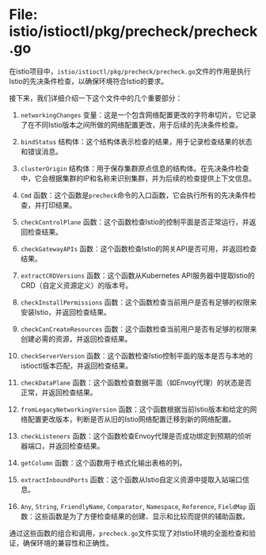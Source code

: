# File: istio/istioctl/pkg/precheck/precheck.go

在istio项目中，`istio/istioctl/pkg/precheck/precheck.go`文件的作用是执行Istio的先决条件检查，以确保环境符合Istio的要求。

接下来，我们详细介绍一下这个文件中的几个重要部分：

1. `networkingChanges` 变量：这是一个包含网络配置更改的字符串切片。它记录了在不同Istio版本之间所做的网络配置更改，用于后续的先决条件检查。

2. `bindStatus` 结构体：这个结构体表示检查的结果，用于记录检查结果的状态和错误消息。

3. `clusterOrigin` 结构体：用于保存集群原点信息的结构体。在先决条件检查中，它会根据集群的IP和名称来识别集群，并为后续的检查提供上下文信息。

4. `Cmd` 函数：这个函数是`precheck`命令的入口函数，它会执行所有的先决条件检查，并打印结果。

5. `checkControlPlane` 函数：这个函数检查Istio的控制平面是否正常运行，并返回检查结果。

6. `checkGatewayAPIs` 函数：这个函数检查Istio的网关API是否可用，并返回检查结果。

7. `extractCRDVersions` 函数：这个函数从Kubernetes API服务器中提取Istio的CRD（自定义资源定义）的版本号。

8. `checkInstallPermissions` 函数：这个函数检查当前用户是否有足够的权限来安装Istio，并返回检查结果。

9. `checkCanCreateResources` 函数：这个函数检查当前用户是否有足够的权限来创建必需的资源，并返回检查结果。

10. `checkServerVersion` 函数：这个函数检查Istio控制平面的版本是否与本地的istioctl版本匹配，并返回检查结果。

11. `checkDataPlane` 函数：这个函数检查数据平面（如Envoy代理）的状态是否正常，并返回检查结果。

12. `fromLegacyNetworkingVersion` 函数：这个函数根据当前Istio版本和给定的网络配置更改版本，判断是否从旧的Istio网络配置迁移到新的网络配置。

13. `checkListeners` 函数：这个函数检查Envoy代理是否成功绑定到预期的侦听器端口，并返回检查结果。

14. `getColumn` 函数：这个函数用于格式化输出表格的列。

15. `extractInboundPorts` 函数：这个函数从Istio自定义资源中提取入站端口信息。

16. `Any`, `String`, `FriendlyName`, `Comparator`, `Namespace`, `Reference`, `FieldMap` 函数：这些函数是为了方便检查结果的创建、显示和比较而提供的辅助函数。

通过这些函数的组合和调用，`precheck.go`文件实现了对Istio环境的全面检查和验证，确保环境的兼容性和正确性。

